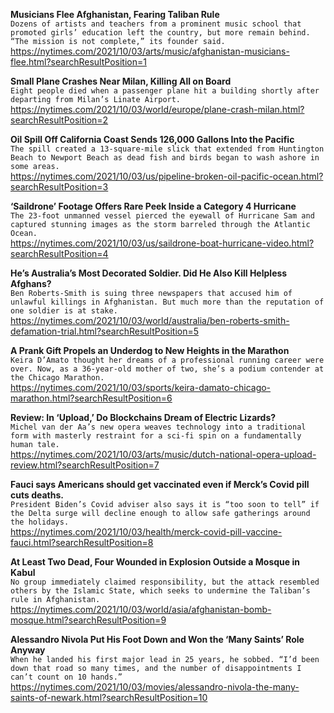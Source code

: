 **Musicians Flee Afghanistan, Fearing Taliban Rule**\
`Dozens of artists and teachers from a prominent music school that promoted girls’ education left the country, but more remain behind. “The mission is not complete,” its founder said.`\
https://nytimes.com/2021/10/03/arts/music/afghanistan-musicians-flee.html?searchResultPosition=1

**Small Plane Crashes Near Milan, Killing All on Board**\
`Eight people died when a passenger plane hit a building shortly after departing from Milan’s Linate Airport.`\
https://nytimes.com/2021/10/03/world/europe/plane-crash-milan.html?searchResultPosition=2

**Oil Spill Off California Coast Sends 126,000 Gallons Into the Pacific**\
`The spill created a 13-square-mile slick that extended from Huntington Beach to Newport Beach as dead fish and birds began to wash ashore in some areas.`\
https://nytimes.com/2021/10/03/us/pipeline-broken-oil-pacific-ocean.html?searchResultPosition=3

**‘Saildrone’ Footage Offers Rare Peek Inside a Category 4 Hurricane**\
`The 23-foot unmanned vessel pierced the eyewall of Hurricane Sam and captured stunning images as the storm barreled through the Atlantic Ocean.`\
https://nytimes.com/2021/10/03/us/saildrone-boat-hurricane-video.html?searchResultPosition=4

**He’s Australia’s Most Decorated Soldier. Did He Also Kill Helpless Afghans?**\
`Ben Roberts-Smith is suing three newspapers that accused him of unlawful killings in Afghanistan. But much more than the reputation of one soldier is at stake.`\
https://nytimes.com/2021/10/03/world/australia/ben-roberts-smith-defamation-trial.html?searchResultPosition=5

**A Prank Gift Propels an Underdog to New Heights in the Marathon**\
`Keira D’Amato thought her dreams of a professional running career were over. Now, as a 36-year-old mother of two, she’s a podium contender at the Chicago Marathon.`\
https://nytimes.com/2021/10/03/sports/keira-damato-chicago-marathon.html?searchResultPosition=6

**Review: In ‘Upload,’ Do Blockchains Dream of Electric Lizards?**\
`Michel van der Aa’s new opera weaves technology into a traditional form with masterly restraint for a sci-fi spin on a fundamentally human tale.`\
https://nytimes.com/2021/10/03/arts/music/dutch-national-opera-upload-review.html?searchResultPosition=7

**Fauci says Americans should get vaccinated even if Merck’s Covid pill cuts deaths.**\
`President Biden’s Covid adviser also says it is “too soon to tell” if the Delta surge will decline enough to allow safe gatherings around the holidays.`\
https://nytimes.com/2021/10/03/health/merck-covid-pill-vaccine-fauci.html?searchResultPosition=8

**At Least Two Dead, Four Wounded in Explosion Outside a Mosque in Kabul**\
`No group immediately claimed responsibility, but the attack resembled others by the Islamic State, which seeks to undermine the Taliban’s rule in Afghanistan.`\
https://nytimes.com/2021/10/03/world/asia/afghanistan-bomb-mosque.html?searchResultPosition=9

**Alessandro Nivola Put His Foot Down and Won the ‘Many Saints’ Role Anyway**\
`When he landed his first major lead in 25 years, he sobbed. “I’d been down that road so many times, and the number of disappointments I can’t count on 10 hands.”`\
https://nytimes.com/2021/10/03/movies/alessandro-nivola-the-many-saints-of-newark.html?searchResultPosition=10

